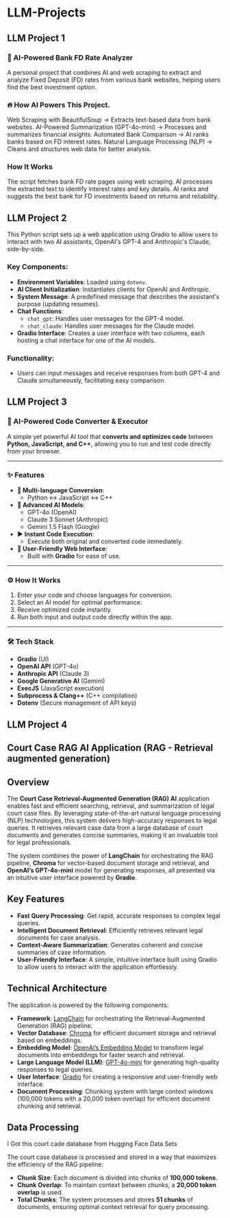 # LLM-Projects
## LLM Project 1
### 🚀 AI-Powered Bank FD Rate Analyzer
 A personal project that combines AI and web scraping to extract and analyze Fixed Deposit (FD) rates from various bank websites, helping users find the best investment option.
### 🔥 How AI Powers This Project.
   Web Scraping with BeautifulSoup → Extracts text-based data from bank websites.
   AI-Powered Summarization (GPT-4o-mini) → Processes and summarizes financial insights.
   Automated Bank Comparison → AI ranks banks based on FD interest rates.
   Natural Language Processing (NLP) → Cleans and structures web data for better analysis.
### How It Works	
   The script fetches bank FD rate pages using web scraping.
   AI processes the extracted text to identify interest rates and key details.
   AI ranks and suggests the best bank for FD investments based on returns and reliability.

## LLM Project 2

This Python script sets up a web application using Gradio to allow users to interact with two AI assistants, OpenAI's GPT-4 and Anthropic's Claude, side-by-side. 

### Key Components:
- **Environment Variables**: Loaded using `dotenv`.
- **AI Client Initialization**: Instantiates clients for OpenAI and Anthropic.
- **System Message**: A predefined message that describes the assistant's purpose (updating resumes).
- **Chat Functions**: 
  - `chat_gpt`: Handles user messages for the GPT-4 model.
  - `chat_claude`: Handles user messages for the Claude model.
- **Gradio Interface**: Creates a user interface with two columns, each hosting a chat interface for one of the AI models.

### Functionality:
- Users can input messages and receive responses from both GPT-4 and Claude simultaneously, facilitating easy comparison.

## LLM Project 3
### 🚀 AI-Powered Code Converter & Executor

A simple yet powerful AI tool that **converts and optimizes code** between **Python, JavaScript, and C++**, allowing you to run and test code directly from your browser.

---

### ✨ Features

- **🔄 Multi-language Conversion**:
  - Python ↔️ JavaScript ↔️ C++
- **🤖 Advanced AI Models**:
  - GPT-4o (OpenAI)
  - Claude 3 Sonnet (Anthropic)
  - Gemini 1.5 Flash (Google)
- **▶️ Instant Code Execution**:
  - Execute both original and converted code immediately.
- **🌟 User-Friendly Web Interface**:
  - Built with **Gradio** for ease of use.

---

### ⚙️ How It Works

1. Enter your code and choose languages for conversion.
2. Select an AI model for optimal performance.
3. Receive optimized code instantly.
4. Run both input and output code directly within the app.

---

### 🛠️ Tech Stack

- **Gradio** (UI)
- **OpenAI API** (GPT-4o)
- **Anthropic API** (Claude 3)
- **Google Generative AI** (Gemini)
- **ExecJS** (JavaScript execution)
- **Subprocess & Clang++** (C++ compilation)
- **Dotenv** (Secure management of API keys)





## LLM Project 4

## Court Case RAG AI Application (RAG - Retrieval augmented generation)

## Overview
The **Court Case Retrieval-Augmented Generation (RAG) AI** application enables fast and efficient searching, retrieval, and summarization of legal court case files. By leveraging state-of-the-art natural language processing (NLP) technologies, this system delivers high-accuracy responses to legal queries. It retrieves relevant case data from a large database of court documents and generates concise summaries, making it an invaluable tool for legal professionals.

The system combines the power of **LangChain** for orchestrating the RAG pipeline, **Chroma** for vector-based document storage and retrieval, and **OpenAI’s GPT-4o-mini** model for generating responses, all presented via an intuitive user interface powered by **Gradio**.

## Key Features
- **Fast Query Processing**: Get rapid, accurate responses to complex legal queries.
- **Intelligent Document Retrieval**: Efficiently retrieves relevant legal documents for case analysis.
- **Context-Aware Summarization**: Generates coherent and concise summaries of case information.
- **User-Friendly Interface**: A simple, intuitive interface built using Gradio to allow users to interact with the application effortlessly.

## Technical Architecture
The application is powered by the following components:

- **Framework**: [LangChain](https://langchain.com) for orchestrating the Retrieval-Augmented Generation (RAG) pipeline.
- **Vector Database**: [Chroma](https://www.trychroma.com/) for efficient document storage and retrieval based on embeddings.
- **Embedding Model**: [OpenAI’s Embedding Model](https://openai.com/research/embedding) to transform legal documents into embeddings for faster search and retrieval.
- **Large Language Model (LLM)**: [GPT-4o-mini](https://openai.com) for generating high-quality responses to legal queries.
- **User Interface**: [Gradio](https://gradio.app/) for creating a responsive and user-friendly web interface.
- **Document Processing**: Chunking system with large context windows (100,000 tokens with a 20,000 token overlap) for efficient document chunking and retrieval.

## Data Processing
I Got this court cade database from Hugging Face Data Sets

The court case database is processed and stored in a way that maximizes the efficiency of the RAG pipeline:

- **Chunk Size**: Each document is divided into chunks of **100,000 tokens**.
- **Chunk Overlap**: To maintain context between chunks, a **20,000 token overlap** is used.
- **Total Chunks**: The system processes and stores **51 chunks** of documents, ensuring optimal context retrieval for query processing.


